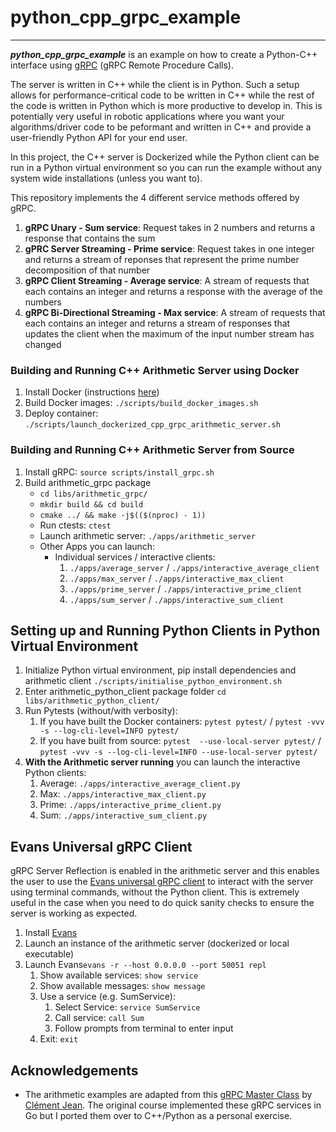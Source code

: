 # python_cpp_grpc_example

---
 ***python_cpp_grpc_example*** is an example on how to create a Python-C++ interface using [gRPC](https://grpc.io/) (gRPC Remote Procedure Calls).

The server is written in C++ while the client is in Python. Such a setup allows for performance-critical code to be written in C++ while the rest of the code is written in Python which is more productive to develop in. This is potentially very useful in robotic applications where you want your algorithms/driver code to be peformant and written in C++ and provide a user-friendly Python API for your end user.

In this project, the C++ server is Dockerized while the Python client can be run in a Python virtual environment so you can run the example without any system wide installations (unless you want to).

This repository implements the 4 different service methods offered by gRPC.
 1. **gRPC Unary - Sum service**: Request takes in 2 numbers and returns a response that contains the sum
 2. **gPRC Server Streaming - Prime service**: Request takes in one integer and returns a stream of reponses that represent the prime number decomposition of that number
 3. **gRPC Client Streaming - Average service**: A stream of requests that each contains an integer and returns a response with the average of the numbers
 4. **gRPC Bi-Directional Streaming - Max service**: A stream of requests that each contains an integer and returns a stream of responses that updates the client when the maximum of the input number stream has changed

 ### Building and Running C++ Arithmetic Server using Docker

 1. Install Docker (instructions [here](https://docs.docker.com/engine/install/ubuntu/))
 2. Build Docker images: ```./scripts/build_docker_images.sh```
 3. Deploy container: ```./scripts/launch_dockerized_cpp_grpc_arithmetic_server.sh```

### Building and Running C++ Arithmetic Server from Source

1. Install gRPC: ```source scripts/install_grpc.sh```
2. Build arithmetic_grpc package
   - ```cd libs/arithmetic_grpc/```
   - ```mkdir build && cd build```
   - ```cmake ../ && make -j$(($(nproc) - 1))```
   - Run ctests: ```ctest```
   - Launch arithmetic server: ```./apps/arithmetic_server```
   - Other Apps you can launch:
     - Individual services / interactive clients:
        1. ```./apps/average_server``` / ```./apps/interactive_average_client```
        2. ```./apps/max_server``` / ```./apps/interactive_max_client```
        3. ```./apps/prime_server``` / ```./apps/interactive_prime_client```
        4. ```./apps/sum_server``` / ```./apps/interactive_sum_client```

## Setting up and Running Python Clients in Python Virtual Environment

1. Initialize Python virtual environment, pip install dependencies and arithmetic client ```./scripts/initialise_python_environment.sh```
2. Enter arithmetic_python_client package folder ```cd libs/arithmetic_python_client/```
3. Run Pytests (without/with verbosity):
   1. If you have built the Docker containers: ```pytest pytest/``` / ```pytest -vvv -s --log-cli-level=INFO pytest/```
   2. If you have built from source: ```pytest  --use-local-server pytest/``` / ```pytest -vvv -s --log-cli-level=INFO --use-local-server pytest/```
4. **With the Arithmetic server running** you can launch the interactive Python clients:
   1. Average: ```./apps/interactive_average_client.py```
   2. Max: ```./apps/interactive_max_client.py```
   3. Prime: ```./apps/interactive_prime_client.py```
   4. Sum: ```./apps/interactive_sum_client.py```

## Evans Universal gRPC Client

gRPC Server Reflection is enabled in the arithmetic server and this enables the user to use the [Evans universal gRPC client](https://github.com/ktr0731/evans) to interact with the server using terminal commands, without the Python client. This is extremely useful in the case when you need to do quick sanity checks to ensure the server is working as expected.

1. Install [Evans](https://github.com/ktr0731/evans)
2. Launch an instance of the arithmetic server (dockerized or local executable)
3. Launch Evans```evans -r --host 0.0.0.0 --port 50051 repl```
   1. Show available services: ```show service```
   2. Show available messages: ```show message```
   3. Use a service (e.g. SumService):
      1. Select Service: ```service SumService```
      2. Call service: ```call Sum```
      3. Follow prompts from terminal to enter input
   4. Exit: ```exit```

## Acknowledgements

 * The arithmetic examples are adapted from this [gRPC Master Class](https://www.udemy.com/course/grpc-golang/) by [Clément Jean](https://www.udemy.com/course/grpc-golang/#instructor-1). The original course implemented these gRPC services in Go but I ported them over to C++/Python as a personal exercise.
